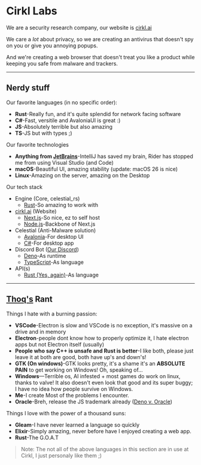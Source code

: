 # Cirkl Labs

We are a security research company, our website is [cirkl.ai](https://cirkl.ai)

We care a *lot* about privacy, so we are creating an antivirus that doesn't spy on you
or give you annoying popups.

And we're creating a web browser that doesn't treat you like a product
while keeping you safe from malware and trackers.

---
## Nerdy stuff
Our favorite languages (in no specific order):
- **Rust**-Really fun, and it's quite splendid for network facing software
- **C#**-Fast, versitile and AvaloniaUI is great :)
- **JS**-Absolutely terrible but also amazing
- **TS**-JS but with types ;)

Our favorite technologies
- **Anything from [JetBrains](https://jetbrains.com)**-IntelliJ has saved my brain, Rider has stopped me from using Visual Studio (and Code)
- **macOS**-Beautiful UI, amazing stability (update: macOS 26 is nice)
- **Linux**-Amazing on the server, amazing on the Desktop

Our tech stack
- Engine (Core, celestial_rs)
    - [Rust](https://rust-lang.org)-So amazing to work with
- [cirkl.ai](https://cirkl.ai) (Website)
    - [Next.js](https://nextjs.org)-So nice, ez to self host
    - [Node.js](https://nodejs.org)-Backbone of Next.js
- Celestial (Anti-Malware solution)
    - [Avalonia](https://avaloniaui.net/)-For desktop UI
    - [C#](https://dotnet.microsoft.com/en-us/languages/csharp)-For desktop app
- Discord Bot ([Our Discord](https://discord.com/invite/3yCfXJsbpD))
    - [Deno](https://deno.land)-As runtime
    - [TypeScript](https://www.typescriptlang.org/)-As language
- API(s)
    - [Rust (Yes, again)](https://rust-lang.org)-As language

---
## [Thoq's](https://thoq-jar.github.io) Rant

Things I hate with a burning passion:
- **VSCode**-Electron is slow and VSCode is no exception, it's massive on a drive and in memory
- **Electron**-people dont know how to properly optimize it, I hate electron apps but not Electron itself (usually)
- **People who say C++ is unsafe and Rust is better**-I like both, please just leave it at both are good, both have up's and down's!
- **GTK (On windows)**-GTK looks pretty, it's a shame it's an **ABSOLUTE PAIN** to get working on Windows! Oh, speaking of...
- **Windows**—Terrible os, AI infested + most games do work on linux, thanks to valve! It also doesn't even look that good and
its super buggy; I have no idea how people survive on Windows.
- **Me**-I create Most of the problems I encounter.
- **Oracle**-Breh, release the JS trademark already ([Deno v. Oracle](https://deno.com/blog/deno-v-oracle))

Things I love with the power of a thousand suns:
- **Gleam**-I have never learned a language so quickly
- **Elixir**-Simply amazing, never before have I enjoyed creating a web app.
- **Rust**-The G.O.A.T

> Note: The not all of the above languages in this section are in use at Cirkl, I just personaly like them ;)
